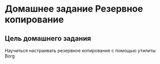 # Домашнее задание Резервное копирование
## Цель домашнего задания
Научиться настраивать резервное копирование с помощью утилиты Borg



